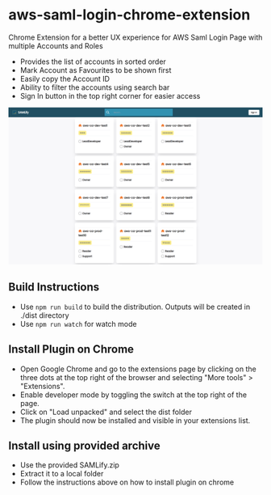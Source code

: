 # aws-saml-login-chrome-extension
Chrome Extension for a better UX experience for AWS Saml Login Page with multiple Accounts and Roles
- Provides the list of accounts in sorted order
- Mark Account as Favourites to be shown first
- Easily copy the Account ID 
- Ability to filter the accounts using search bar
- Sign In button in the top right corner for easier access

![](image.png)

## Build Instructions
- Use `npm run build` to build the distribution. Outputs will be created in ./dist directory
- Use `npm run watch` for watch mode

## Install Plugin on Chrome
- Open Google Chrome and go to the extensions page by clicking on the three dots at the top right of the browser and selecting "More tools" > "Extensions".
- Enable developer mode by toggling the switch at the top right of the page.
- Click on "Load unpacked" and select the dist folder
- The plugin should now be installed and visible in your extensions list.

## Install using provided archive
- Use the provided SAMLify.zip
- Extract it to a local folder
- Follow the instructions above on how to install plugin on chrome
